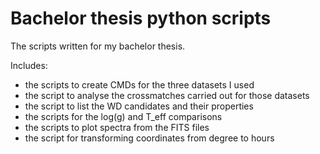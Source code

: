 # Bachelor thesis python scripts
The scripts written for my bachelor thesis.

Includes:  
- the scripts to create CMDs for the three datasets I used  
- the script to analyse the crossmatches carried out for those datasets  
- the script to list the WD candidates and their properties  
- the scripts for the log(g) and T_eff comparisons  
- the scripts to plot spectra from the FITS files  
- the script for transforming coordinates from degree to hours
